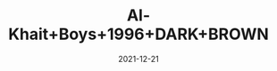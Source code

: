 ---
title: 'Al-Khait+Boys+1996+DARK+BROWN'
date: '2021-12-21' 
metatag: '' 
inventory: '4.0' 
draft: false 
# meta description 
shortDescripton: 'Al-Khait+Boys+1996+DARK+BROWN'
description: 'Boys'
longdescription: ''
featured: False
# product Price
price: '2730.0'
# Product Short Description
shortDescription: 'Al-Khait+Boys+1996+DARK+BROWN'
productID: '8A70F201-6762-EC11-995F-005056B3A416'
type: 'products'
category: 'Boys' 
thumnailproduct: 'https://alkhait.eralive.net/images/products/8A70F201-6762-EC11-995F-005056B3A4161.png' 
images:
  - image: 'images/products/8A70F201-6762-EC11-995F-005056B3A4161.png'  
  - image: 'images/products/8A70F201-6762-EC11-995F-005056B3A4162.png'  
  - image: 'images/products/8A70F201-6762-EC11-995F-005056B3A4163.png'  
---